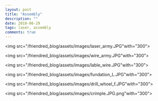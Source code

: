 ```yaml
---
layout: post
title: "Assembly"
description: ""
date: 2018-06-29
tags: laser, assembly
comments: true
---
```



<img src="/friendred_blog/assets/images/laser_army.JPG"with="300">

<img src="/friendred_blog/assets/images/wire_army.JPG"with="300">

<img src="/friendred_blog/assets/images/lable_wire.JPG"with="300">

<img src="/friendred_blog/assets/images/fundation_L.JPG"with="300">

<img src="/friendred_blog/assets/images/drill_whoel_f.JPG"with="300">

<img src="/friendred_blog/assets/images/crimple.JPG.png"with="300">
